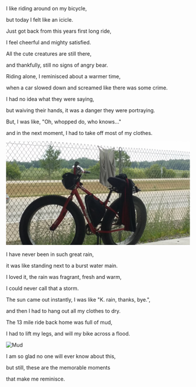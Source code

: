 I like riding around on my bicycle,

but today I felt like an icicle.

Just got back from this years first long ride,

I feel cheerful and mighty satisfied.

All the cute creatures are still there,

and thankfully, still no signs of angry bear.

Riding alone, I reminisced about a warmer time,

when a car slowed down and screamed like there was some crime.

I had no idea what they were saying,

but waiving their hands, it was a danger they were portraying.

But, I was like, "Oh, whopped do, who knows..."

and in the next moment, I had to take off most of my clothes.

![No Clothes](files/poetry-0068-noclothes.jpg)

I have never been in such great rain,

it was like standing next to a burst water main.

I loved it, the rain was fragrant, fresh and warm,

I could never call that a storm.

The sun came out instantly, I was like "K. rain, thanks, bye.",

and then I had to hang out all my clothes to dry.

The 13 mile ride back home was full of mud,

I had to lift my legs, and will my bike across a flood.

![Mud](files/poetry-0068-mud.jpg)

I am so glad no one will ever know about this,

but still, these are the memorable moments

that make me reminisce.
